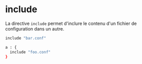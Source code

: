 # include

La directive `include` permet d'inclure le contenu d'un fichier de configuration dans un autre.

```bash
include "bar.conf"

a : { 
  include "foo.conf" 
} 
```
